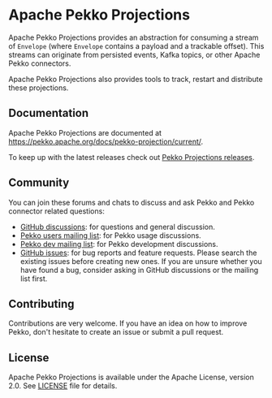 # Apache Pekko Projections

Apache Pekko Projections provides an abstraction for consuming a stream of `Envelope` (where `Envelope` contains a payload and a trackable offset). This streams can originate from persisted events, Kafka topics,
or other Apache Pekko connectors. 

Apache Pekko Projections also provides tools to track, restart and distribute these projections.

## Documentation

Apache Pekko Projections are documented at https://pekko.apache.org/docs/pekko-projection/current/.

To keep up with the latest releases check out [Pekko Projections releases](https://pekko.apache.org/docs/pekko-projection/current/release-notes.html).

## Community

You can join these forums and chats to discuss and ask Pekko and Pekko connector related questions:

- [GitHub discussions](https://github.com/apache/incubator-pekko-projection/discussions): for questions and general discussion.
- [Pekko users mailing list](https://lists.apache.org/list.html?users@pekko.apache.org): for Pekko usage discussions.
- [Pekko dev mailing list](https://lists.apache.org/list.html?dev@pekko.apache.org): for Pekko development discussions.
- [GitHub issues](https://github.com/apache/incubator-pekko-projection/issues): for bug reports and feature requests. Please search the existing issues before creating new ones. If you are unsure whether you have found a bug, consider asking in GitHub discussions or the mailing list first.

## Contributing

Contributions are very welcome. If you have an idea on how to improve Pekko, don't hesitate to create an issue or submit a pull request.

## License

Apache Pekko Projections is available under the Apache License, version 2.0. See [LICENSE](https://github.com/apache/incubator-pekko-projection/blob/main/LICENSE) file for details.

